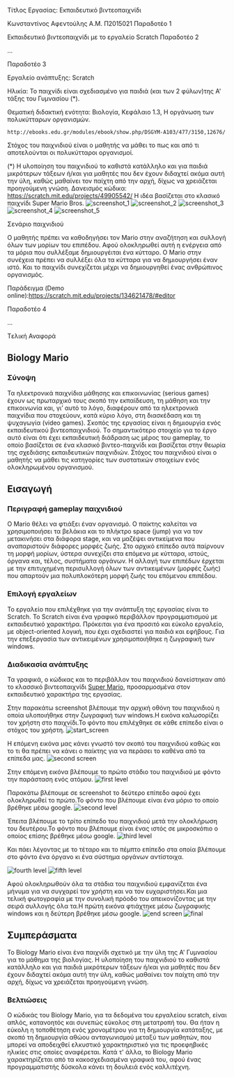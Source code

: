 Τίτλος Εργασίας: Εκπαιδευτικό βιντεοπαιχνίδι

   Κωνσταντίνος Αφεντούλης Α.Μ. Π2015021
Παραδοτέο 1

   Εκπαιδευτικό βιντεοπαιχνίδι με το εργαλείο Scratch
Παραδοτέο 2

...

Παραδοτέο 3


Εργαλείο ανάπτυξης: Scratch

Ηλικία: Το παιχνίδι είναι σχεδιασμένο για παιδιά (και των 2 φύλων)της Α' τάξης του Γυμνασίου (*).

Θεματική διδακτική ενότητα: Βιολογία, Κεφάλαιο 1.3, Η οργάνωση των πολυκύτταρων οργανισμών.

    http://ebooks.edu.gr/modules/ebook/show.php/DSGYM-A103/477/3150,12676/

Στόχος του παιχνιδιού είναι ο μαθητής να μάθει το πως και από τι αποτελούνται οι πολυκύτταροι οργανισμοί.

(*) Η υλοποίηση του παιχνιδιού το καθιστά κατάλληλο και για παιδιά μικρότερων τάξεων ή/και για μαθητές που δεν έχουν διδαχτεί ακόμα αυτή την ύλη, καθώς μαθαίνει τον παίχτη από την αρχή, δίχως να χρειάζεται προηγούμενη γνώση.
    Δανεισμός κώδικα: https://scratch.mit.edu/projects/49905542/
    Η ιδέα βασίζεται στο κλασικό παιχνίδι Super Mario Bros.
 ![screenshot_1](https://cloud.githubusercontent.com/assets/22775121/20972673/511ec9c4-bc9e-11e6-97b8-8d488a6b3d67.png)
 ![screenshot_2](https://cloud.githubusercontent.com/assets/22775121/20972671/511cc426-bc9e-11e6-90b7-60ec76945f29.png)
 ![screenshot_3](https://cloud.githubusercontent.com/assets/22775121/20972672/511dbb7e-bc9e-11e6-9e09-f8668ec92b7c.png)
 ![screenshot_4](https://cloud.githubusercontent.com/assets/22775121/20972670/511cedde-bc9e-11e6-96c7-01c1fd8fefb5.png)
 ![screenshot_5](https://cloud.githubusercontent.com/assets/22775121/20972674/51224e28-bc9e-11e6-9edb-79e74bf8ca72.png)

Σενάριο παιχνιδιού

 Ο μαθητής πρέπει να καθοδηγήσει τον Mario στην αναζήτηση και συλλογή όλων των μορίων του επιπέδου.
 Αφού ολοκληρωθεί αυτή η ενέργεια από τα μόρια που συλλέξαμε δημιουργέιται ένα κύτταρο.
 Ο Mario στην συνέχεια πρέπει να συλλέξει όλα τα κύτταρα για να δημιουργήσει έναν ιστό.
 Και το παιχνίδι συνεχίζεται μέχρι να δημιουργηθεί ένας ανθρώπινος οργανισμός.
 

  Παράδειγμα (Demo online):https://scratch.mit.edu/projects/134621478/#editor

    


Παραδοτέο 4

...

Tελική Αναφορά

## Biology Mario
 
### Σύνοψη
 
Τα ηλεκτρονικά παιχνίδια μάθησης και επικοινωνίας (serious games) έχουν ως πρωταρχικό τους σκοπό την εκπαίδευση, τη μάθηση και την επικοινωνία και, γι’ αυτό το λόγο, διαφέρουν από τα ηλεκτρονικά παιχνίδια που στοχεύουν, κατά κύριο λόγο, στη διασκέδαση και τη ψυχαγωγία (video games). Σκοπός της εργασίας είναι η δημιουργία ενός εκπαιδευτικού βιντεοπαιχνιδιού. Tο σημαντικότερο στοιχείο για το έργο αυτό είναι ότι έχει εκπαιδευτική διάδραση ως μέρος του gameplay, το οποίο βασίζεται σε ένα κλασικό βιντεο-παιχνίδι και βασίζεται στην θεωρία της σχεδιάσης εκπαιδευτικών παιχνιδιών. Στόχος του παιχνιδιού είναι ο μαθητής να μάθει τις κατηγορίες των συστατικών στοιχείων ενός ολοκληρωμένου οργανισμού.
 
## Εισαγωγή
 
### Περιγραφή gameplay παιχνιδιού
 
Ο Mario θέλει να φτιάξει έναν οργανισμό. Ο παίκτης καλείται να χρησιμοποιήσει τα βελάκια και το πλήκτρο space (jump) για να τον μετακινήσει στα διάφορα stage, και να μαζέψει αντικείμενα που αναπαριστούν διάφορες μορφές ζωής. Στο αρχικό επίπεδο αυτά παίρνουν τη μορφή μορίων, ύστερα συνεχίζει στα επόμενα με κύτταρα, ιστούς, όργανα και, τέλος, συστήματα οργάνων. Η αλλαγή των επιπέδων έρχεται με την επιτυχημένη περισυλλογή όλων των αντικειμένων (μορφές ζωής) που απαρτούν μια πολυπλοκότερη μορφή ζωής του επόμενου επιπέδου.
 
### Επιλογή εργαλείων
 
Το εργαλείο που επιλέχθηκε για την ανάπτυξη της εργασίας είναι το Scratch. Το Scratch είναι ένα γραφικό περιβάλλον προγραμματισμού με εκπαιδευτικό χαρακτήρα. Πρόκειται για ένα προσιτό και εύκολο εργαλείο, με object-oriented λογική, που έχει σχεδιαστεί για παιδιά και εφήβους. Για την επεξεργασία των αντικειμένων χρησιμοποιήθηκε η ζωγραφική των windows.
 
### Διαδικασία ανάπτυξης
 
Τα γραφικά, ο κώδικας και το περιβάλλον του παιχνιδιού δανείστηκαν από το κλασσικό βιντεοπαιχνίδι [Super Mario](https://scratch.mit.edu/projects/49905542/), προσαρμοσμένα στον εκπαιδευτικό χαρακτήρα της εργασίας.
 
 Στην παρακάτω screenshot βλέπουμε την αρχική οθόνη του παιχνιδιού η οποία υλοποιήθηκε στην ζωγραφική των windows.Η εικόνα καλωσορίζει τον χρήστη στο παιχνίδι.Το φόντο που επιλέχθηκε σε κάθε επίπεδο είναι ο στόχος του χρήστη.
![start_screen](http://i.imgur.com/r3z66eP.png)

Η επόμενη εικόνα μας κάνει γνωστό τον σκοπό του παιχνιδιού καθώς και το τι θα πρέπει να κάνει ο παίκτης για να περάσει το καθένα από τα επίπεδα μας.
![second screen](http://i.imgur.com/MBNpjqY.png)

Στην επόμενη εικόνα βλέπουμε το πρώτο στάδιο του παιχνιδιού με φόντο την παράσταση ενός ατόμου.
![first level](http://i.imgur.com/imjK8c7.png)

Παρακάτω βλέπουμε σε screenshot το δεύτερο επίπεδο αφού έχει ολοκληρωθεί το πρώτο.Το φόντο που βλέπουμε είναι ένα μόριο το οποίο βρέθηκε μέσω google.
![second level](http://i.imgur.com/e0bupP2.png)

Έπειτα βλέπουμε το τρίτο επίπεδο του παιχνιδιού μετά την ολοκλήρωση του δευτέρου.Το φόντο που βλέπουμε είναι ένας ιστός σε μικροσκόπιο ο οποίος επίσης βρέθηκε μέσω google.
 ![third level](http://i.imgur.com/y529ZtP.png)
 
 Και πάει λέγοντας με το τέταρο και το πέμπτο επίπεδο στα οποία βλέπουμε στο φόντο ένα όργανο κι ένα σύστημα οργάνων αντίστοιχα.
 
 ![fourth level](http://i.imgur.com/a2Z8EHR.png)
 ![fifth level](http://i.imgur.com/RwR3q2R.png)
 
Αφού ολοκληρωθούν όλα τα στάδια του παιχνιδιού εμφανίζεται ένα μήνυμα για να συγχαρεί τον χρήστη και να τον ευχαριστήσει.Και μια τελική φωτογραφία με την συνολική πρόοδο του απεικονίζοντας με την σειρά συλλογής όλα τα.Η πρώτη εικόνα φτιάχτηκε μέσω ζωγραφικής windows και η δεύτερη βρέθηκε μέσω google.
 ![end screen](http://i.imgur.com/KU9wo44.png)
 ![final](http://i.imgur.com/eBaOmnq.png)

## Συμπεράσματα
 
Το Biology Mario είναι ένα παιχνίδι σχετικό με την ύλη της Α' Γυμνασίου για το μάθημα της βιολογίας. Η υλοποίηση του παιχνιδιού το καθιστά κατάλληλο και για παιδιά μικρότερων τάξεων ή/και για μαθητές που δεν έχουν διδαχτεί ακόμα αυτή την ύλη, καθώς μαθαίνει τον παίχτη από την αρχή, δίχως να χρειάζεται προηγούμενη γνώση.
 
### Βελτιώσεις
 
Ο κώδικάς του Biology Mario, για τα δεδομένα του εργαλείου scratch, είναι απλός, κατανοητός και συνεπώς εύκολος στη μετατροπή του. Θα ήταν η εύκολη η τοποθέτηση ενός χρονομέτρου για τη δημιουργία κατάταξης, με σκοπό τη δημιουργία αθώου ανταγωνισμού μεταξύ των μαθητών, που μπορεί να αποδειχθεί ελκυστικό χαρακτηριστικό για τις προεφηβικές ηλικίες στις οποίες αναφέρεται. Κατά τ' άλλα, το Biology Mario χαρακτηρίζεται από τα κακοσχεδιασμένα γραφικά του, αφού ένας προγραμματιστής δύσκολα κάνει τη δουλειά ενός καλλιτέχνη.
